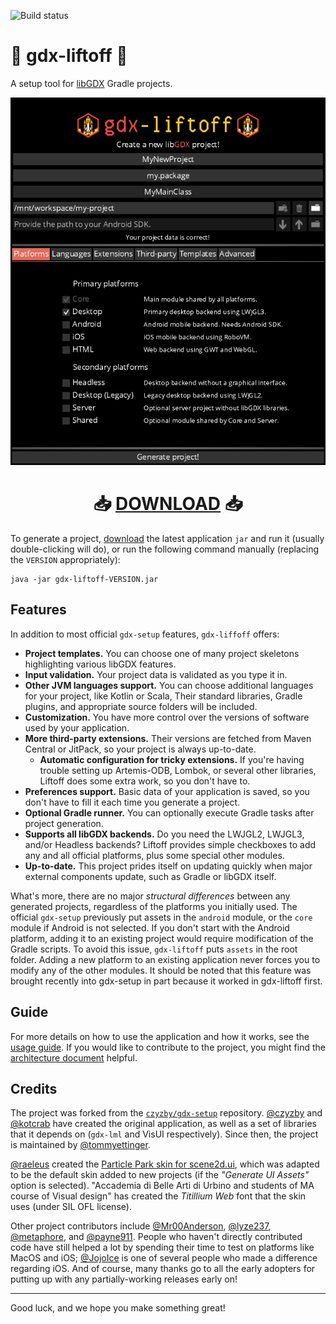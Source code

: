 ![Build status](https://github.com/tommyettinger/gdx-liftoff/workflows/build/badge.svg)

# 🚀 gdx-liftoff 🚀

A setup tool for [libGDX](https://libgdx.com/) Gradle projects.

![Screenshot of gdx-liftoff](.github/screenshot.png)

<h1 align="center">
    📥
    <strong><a href="https://github.com/tommyettinger/gdx-liftoff/releases">DOWNLOAD</a></strong>
    📥
</h1>

To generate a project, [download](https://github.com/tommyettinger/gdx-liftoff/releases) the latest application
`jar` and run it (usually double-clicking will do), or run the following command manually (replacing the `VERSION` appropriately):

```shell
java -jar gdx-liftoff-VERSION.jar
```

## Features

In addition to most official `gdx-setup` features, `gdx-liffoff` offers:
 
- **Project templates.** You can choose one of many project skeletons highlighting various libGDX features.
- **Input validation.** Your project data is validated as you type it in.
- **Other JVM languages support.** You can choose additional languages for your project, like Kotlin or Scala,
Their standard libraries, Gradle plugins, and appropriate source folders will be included.
- **Customization.** You have more control over the versions of software used by your application.
- **More third-party extensions.** Their versions are fetched from Maven Central or JitPack, so your project is always 
up-to-date.
  - **Automatic configuration for tricky extensions.** If you're having trouble setting up
  Artemis-ODB, Lombok, or several other libraries, Liftoff does some extra work, so you don't have to. 
- **Preferences support.** Basic data of your application is saved, so you don't have to fill it each time
you generate a project.
- **Optional Gradle runner.** You can optionally execute Gradle tasks after project generation.
- **Supports all libGDX backends.** Do you need the LWJGL2, LWJGL3, and/or Headless backends? Liftoff
provides simple checkboxes to add any and all official platforms, plus some special other modules.
- **Up-to-date.** This project prides itself on updating quickly when major external components update, such
as Gradle or libGDX itself.

What's more, there are no major *structural differences* between any generated projects, regardless of the platforms
you initially used. The official `gdx-setup` previously put assets in the `android` module, or the `core` module if Android is
not selected. If you don't start with the Android platform, adding it to an existing project would require modification
of the Gradle scripts. To avoid this issue, `gdx-liftoff` puts `assets` in the root folder. Adding a new platform
to an existing application never forces you to modify any of the other modules. It should be noted that this feature was
brought recently into gdx-setup in part because it worked in gdx-liftoff first.

## Guide

For more details on how to use the application and how it works, see the [usage guide](Guide.md).
If you would like to contribute to the project, you might find the [architecture document](Architecture.md)
helpful.

## Credits

The project was forked from the [`czyzby/gdx-setup`](https://github.com/czyzby/gdx-setup) repository.
[@czyzby](https://github.com/czyzby) and [@kotcrab](https://github.com/kotcrab) have created the original application,
as well as a set of libraries that it depends on (`gdx-lml` and VisUI respectively). Since then, the project is
maintained by [@tommyettinger](https://github.com/tommyettinger).

[@raeleus](https://github.com/raeleus) created the
[Particle Park skin for scene2d.ui](https://ray3k.wordpress.com/particle-park-ui-skin-for-scene2d-ui/),
which was adapted to be the default skin added to new projects (if the _"Generate UI Assets"_ option is selected).
"Accademia di Belle Arti di Urbino and students of MA course of Visual design" has created the _Titillium Web_
font that the skin uses (under SIL OFL license).

Other project contributors include [@Mr00Anderson](https://github.com/Mr00Anderson), [@lyze237](https://github.com/lyze237),
[@metaphore](https://github.com/metaphore), and [@payne911](https://github.com/payne911). People who haven't directly
contributed code have still helped a lot by spending their time to test on platforms like MacOS and iOS;
[@JojoIce](https://github.com/JojoIce) is one of several people who made a difference regarding iOS. And of course, many
thanks go to all the early adopters for putting up with any partially-working releases early on!

---

Good luck, and we hope you make something great!

